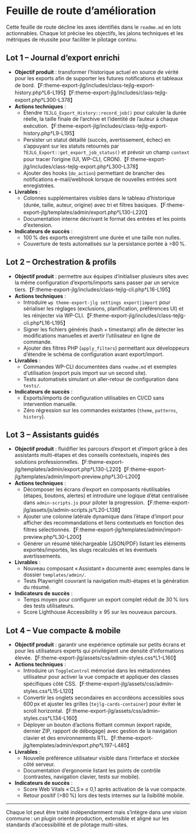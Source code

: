 # Feuille de route d’amélioration

Cette feuille de route décline les axes identifiés dans le `readme.md` en lots actionnables. Chaque lot précise les objectifs, les jalons techniques et les métriques de réussite pour faciliter le pilotage continu.

## Lot 1 – Journal d’export enrichi
- **Objectif produit** : transformer l’historique actuel en source de vérité pour les exports afin de supporter les futures notifications et tableaux de bord.【F:theme-export-jlg/includes/class-tejlg-export-history.php†L6-L195】【F:theme-export-jlg/includes/class-tejlg-export.php†L300-L378】
- **Actions techniques** :
  - Étendre `TEJLG_Export_History::record_job()` pour calculer la durée réelle, la taille finale de l’archive et l’identité de l’auteur à chaque exécution.【F:theme-export-jlg/includes/class-tejlg-export-history.php†L9-L195】
  - Persister un statut détaillé (succès, avertissement, échec) en s’appuyant sur les statuts retournés par `TEJLG_Export::get_export_job_status()` et prévoir un champ `context` pour tracer l’origine (UI, WP-CLI, CRON).【F:theme-export-jlg/includes/class-tejlg-export.php†L300-L378】
  - Ajouter des hooks (`do_action`) permettant de brancher des notifications e-mail/webhook lorsque de nouvelles entrées sont enregistrées.
- **Livrables** :
  - Colonnes supplémentaires visibles dans le tableau d’historique (durée, taille, auteur, origine) avec tri et filtres basiques.【F:theme-export-jlg/templates/admin/export.php†L130-L220】
  - Documentation interne décrivant le format des entrées et les points d’extension.
- **Indicateurs de succès** :
  - 100 % des exports enregistrent une durée et une taille non nulles.
  - Couverture de tests automatisés sur la persistance portée à >80 %.

## Lot 2 – Orchestration & profils
- **Objectif produit** : permettre aux équipes d’initialiser plusieurs sites avec la même configuration d’exports/imports sans passer par un service tiers.【F:theme-export-jlg/includes/class-tejlg-cli.php†L16-L195】
- **Actions techniques** :
  - Introduire `wp theme-export-jlg settings export|import` pour sérialiser les réglages (exclusions, planification, préférences UI) et les réinjecter via WP-CLI.【F:theme-export-jlg/includes/class-tejlg-cli.php†L16-L195】
  - Signer les fichiers générés (hash + timestamp) afin de détecter les modifications manuelles et avertir l’utilisateur en ligne de commande.
  - Ajouter des filtres PHP (`apply_filters`) permettant aux développeurs d’étendre le schéma de configuration avant export/import.
- **Livrables** :
  - Commandes WP-CLI documentées dans `readme.md` et exemples d’utilisation (export puis import sur un second site).
  - Tests automatisés simulant un aller-retour de configuration dans `tests/`.
- **Indicateurs de succès** :
  - Exports/imports de configuration utilisables en CI/CD sans intervention manuelle.
  - Zéro régression sur les commandes existantes (`theme`, `patterns`, `history`).

## Lot 3 – Assistants guidés
- **Objectif produit** : fluidifier les parcours d’export et d’import grâce à des assistants multi-étapes et des conseils contextuels, inspirés des solutions professionnelles.【F:theme-export-jlg/templates/admin/export.php†L130-L220】【F:theme-export-jlg/templates/admin/import-preview.php†L30-L200】
- **Actions techniques** :
  - Décomposer les écrans d’export en composants réutilisables (étapes, boutons, alertes) et introduire une logique d’état centralisée dans `admin-scripts.js` pour piloter la progression.【F:theme-export-jlg/assets/js/admin-scripts.js†L20-L138】
  - Ajouter une colonne latérale dynamique dans l’étape d’import pour afficher des recommandations et liens contextuels en fonction des filtres sélectionnés.【F:theme-export-jlg/templates/admin/import-preview.php†L30-L200】
  - Générer un résumé téléchargeable (JSON/PDF) listant les éléments exportés/importés, les slugs recalculés et les éventuels avertissements.
- **Livrables** :
  - Nouveau composant « Assistant » documenté avec exemples dans le dossier `templates/admin/`.
  - Tests Playwright couvrant la navigation multi-étapes et la génération du résumé.
- **Indicateurs de succès** :
  - Temps moyen pour configurer un export complet réduit de 30 % lors des tests utilisateurs.
  - Score Lighthouse Accessibility ≥ 95 sur les nouveaux parcours.

## Lot 4 – Vue compacte & mobile
- **Objectif produit** : garantir une expérience optimale sur petits écrans et pour les utilisateurs experts qui privilégient une densité d’informations élevée.【F:theme-export-jlg/assets/css/admin-styles.css†L1-L160】
- **Actions techniques** :
  - Introduire un `ToggleControl` mémorisé dans les métadonnées utilisateur pour activer la vue compacte et appliquer des classes spécifiques côté CSS.【F:theme-export-jlg/assets/css/admin-styles.css†L15-L120】
  - Convertir les onglets secondaires en accordéons accessibles sous 600 px et ajuster les grilles (`tejlg-cards-container`) pour éviter le scroll horizontal.【F:theme-export-jlg/assets/css/admin-styles.css†L134-L160】
  - Déployer un bouton d’actions flottant commun (export rapide, dernier ZIP, rapport de débogage) avec gestion de la navigation clavier et des environnements RTL.【F:theme-export-jlg/templates/admin/export.php†L197-L485】
- **Livrables** :
  - Nouvelle préférence utilisateur visible dans l’interface et stockée côté serveur.
  - Documentation d’ergonomie listant les points de contrôle (contrastes, navigation clavier, tests sur mobile).
- **Indicateurs de succès** :
  - Score Web Vitals « CLS » ≤ 0,1 après activation de la vue compacte.
  - Retour positif (>80 %) lors des tests internes sur la lisibilité mobile.

---

Chaque lot peut être traité indépendamment mais s’intègre dans une vision commune : un plugin orienté production, extensible et aligné sur les standards d’accessibilité et de pilotage multi-sites.
